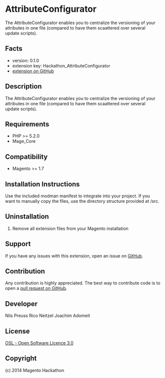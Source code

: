AttributeConfigurator
=====================
The AttributeConfigurator enables you to centralize the versioning of your attributes in one file (compared to have
them scaattered over several update scripts).

Facts
-----
- version: 0.1.0
- extension key: Hackathon_AttributeConfigurator
- [extension on GitHub](https://github.com/magento-hackathon/AttributeConfigurator)

Description
-----------
The AttributeConfigurator enables you to centralize the versioning of your attributes in one file (compared to have
them scaattered over several update scripts).

Requirements
------------
- PHP >= 5.2.0
- Mage_Core

Compatibility
-------------
- Magento >= 1.7

Installation Instructions
-------------------------
Use the included modman manifest to integrate into your project. If you want to manually copy the files, use the directory structure provided at /src.

Uninstallation
--------------
1. Remove all extension files from your Magento installation

Support
-------
If you have any issues with this extension, open an issue on [GitHub](https://github.com/magento-hackathon/AttributeConfigurator/issues).

Contribution
------------
Any contribution is highly appreciated. The best way to contribute code is to open a [pull request on GitHub](https://help.github.com/articles/using-pull-requests).

Developer
---------
Nils Preuss
Rico Neitzel
Joachim Adomeit

License
-------
[OSL - Open Software Licence 3.0](http://opensource.org/licenses/osl-3.0.php)

Copyright
---------
(c) 2014 Magento Hackathon
